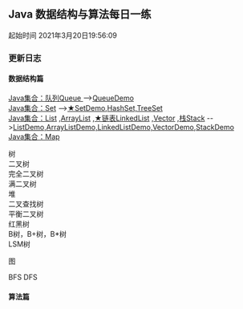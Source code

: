 
## Java 数据结构与算法每日一练 
起始时间
2021年3月20日19:56:09

### 更新日志

#### 数据结构篇  

[Java集合：队列Queue ](https://blog.csdn.net/u011240877/article/details/52860924)
-->[QueueDemo](src/_基本数据结构_/QueueDemo.java)  
[Java集合：Set](https://www.jianshu.com/p/b48c47a42916)
-->[★SetDemo,HashSet,TreeSet](src/_基本数据结构_/SetDemo.java)  
[Java集合：List](https://blog.csdn.net/qq_41657790/article/details/89218808?utm_medium=distribute.pc_relevant_t0.none-task-blog-BlogCommendFromMachineLearnPai2-1.baidujs&dist_request_id=&depth_1-utm_source=distribute.pc_relevant_t0.none-task-blog-BlogCommendFromMachineLearnPai2-1.baidujs)
,[ArrayList](https://blog.csdn.net/pipizhen_/article/details/107417406)
,[★链表LinkedList](https://blog.csdn.net/jdsjlzx/article/details/41654295)
,[Vector](https://blog.csdn.net/aamjz20022/article/details/101539986?utm_medium=distribute.pc_relevant_t0.none-task-blog-2%7Edefault%7EBlogCommendFromMachineLearnPai2%7Edefault-1.baidujs&dist_request_id=1328680.52773.16163964616992767&depth_1-utm_source=distribute.pc_relevant_t0.none-task-blog-2%7Edefault%7EBlogCommendFromMachineLearnPai2%7Edefault-1.baidujs)
,[栈Stack](https://blog.csdn.net/weixin_42014622/article/details/105524005)
-->[ListDemo,ArrayListDemo,LinkedListDemo,VectorDemo,StackDemo](src/_基本数据结构_/ListDemo.java)  
[Java集合：Map]()

 树   
二叉树  
完全⼆叉树  
满二叉树  
堆  
二叉查找树  
平衡二叉树  
红黑树  
B树，B+树，B*树  
LSM树

 图  

BFS DFS

#### 算法篇